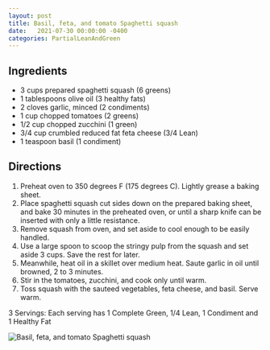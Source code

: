 ```yaml
---
layout: post
title: Basil, feta, and tomato Spaghetti squash
date:   2021-07-30 00:00:00 -0400
categories: PartialLeanAndGreen
---
```

## Ingredients
- 3 cups prepared spaghetti squash (6 greens)
- 1 tablespoons olive oil (3 healthy fats)
- 2 cloves garlic, minced (2 condiments)
- 1 cup chopped tomatoes (2 greens)
- 1/2 cup chopped zucchini (1 green)
- 3/4 cup crumbled reduced fat feta cheese (3/4 Lean)
- 1 teaspoon basil (1 condiment)

## Directions
1. Preheat oven to 350 degrees F (175 degrees C). Lightly grease a baking sheet.
2. Place spaghetti squash cut sides down on the prepared baking sheet, and bake 30 minutes in the preheated oven, or until a sharp knife can be inserted with only a little resistance.
3. Remove squash from oven, and set aside to cool enough to be easily handled.
4. Use a large spoon to scoop the stringy pulp from the squash and set aside 3 cups. Save the rest for later.
5. Meanwhile, heat oil in a skillet over medium heat. Saute garlic in oil until browned, 2 to 3 minutes.
6. Stir in the tomatoes, zucchini, and cook only until warm.
7. Toss squash with the sauteed vegetables, feta cheese, and basil. Serve warm.

3 Servings: Each serving has 1 Complete Green, 1/4 Lean, 1 Condiment and 1 Healthy Fat

![Basil, feta, and tomato Spaghetti squash](images/Basil,%20feta,%20and%20tomato%20Spaghetti%20squash.png)
